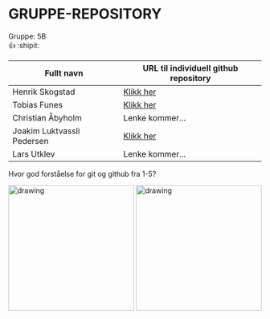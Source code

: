 <!-- Gruppe informasjon --->

# GRUPPE-REPOSITORY
Gruppe: 5B <br> :+1: :shipit:

<!-- Personalia --->

| Fullt navn                | URL til individuell github repository                         |
| ------------------------- | ------------------------------------------------------------- |
| Henrik Skogstad           | [Klikk her](https://github.com/Skogstad-beep/IND-REPOSITORY)  |
| Tobias Funes              | [Klikk her](https://github.com/ImToeb/IND-REPOSITORY)         |
| Christian Åbyholm         | Lenke kommer...                                               |
| Joakim Luktvassli Pedersen| [Klikk her](https://github.com/joakimlped/IND-REPOSITORY)     |
| Lars Utklev               | Lenke kommer...                                               |

Hvor god forståelse for git og github fra 1-5? 

<!-- Bilder --->
<img src="https://i.imgur.com/Knyy5g2.jpg" alt="drawing" width="250"/> <img src="https://i.imgur.com/QzvGwnX.jpg" alt="drawing" width="250"/>

